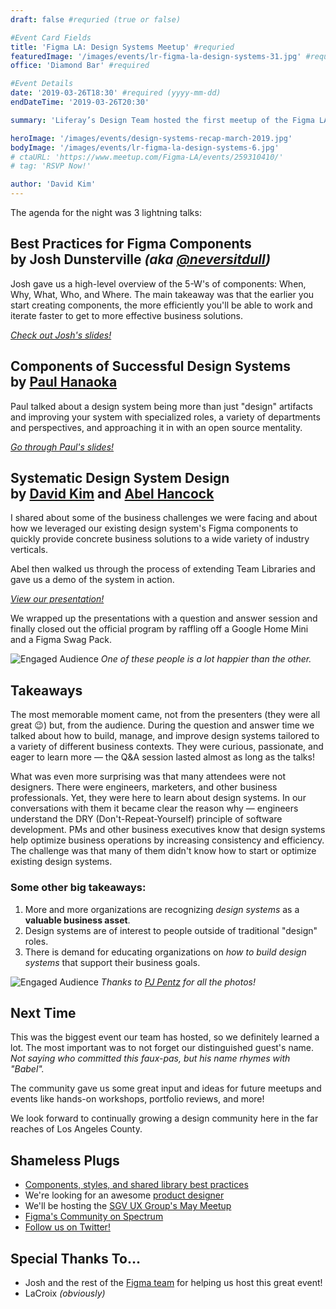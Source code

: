 ```yaml
---
draft: false #requried (true or false)

#Event Card Fields
title: 'Figma LA: Design Systems Meetup' #requried
featuredImage: '/images/events/lr-figma-la-design-systems-31.jpg' #requried
office: 'Diamond Bar' #required

#Event Details
date: '2019-03-26T18:30' #required (yyyy-mm-dd)
endDateTime: '2019-03-26T20:30'

summary: 'Liferay’s Design Team hosted the first meetup of the Figma LA User Group. It was an evening of fun, best practices, and practical examples for components and team libraries in the context of design systems.'

heroImage: '/images/events/design-systems-recap-march-2019.jpg'
bodyImage: '/images/events/lr-figma-la-design-systems-6.jpg'
# ctaURL: 'https://www.meetup.com/Figma-LA/events/259310410/'
# tag: 'RSVP Now!'

author: 'David Kim'
---
```


The agenda for the night was 3 lightning talks:

## Best Practices for Figma&nbsp;Components <br /> by Josh Dunsterville _(aka [@neversitdull](https://twitter.com/neversitdull))_

Josh gave us a high-level overview of the 5-W's of components: When, Why, What, Who, and Where. The main takeaway was that the earlier you start creating components, the more efficiently you'll be able to work and iterate faster to get to more effective business solutions.

_[Check out Josh's slides!](https://www.figma.com/proto/JPR8tC9WeOTXL9EVMMOcsSUY/event-design-systems-meetup?node-id=37%3A195&viewport=-147%2C-570%2C0.154189&scaling=scale-down&redirected=1)_

## Components of Successful Design Systems <br /> by [Paul Hanaoka](/team/hanaoka-paul)

Paul talked about a design system being more than just "design" artifacts and improving your system with specialized roles, a variety of departments and perspectives, and approaching it in with an open source mentality.

_[Go through Paul's slides!](https://www.figma.com/proto/JPR8tC9WeOTXL9EVMMOcsSUY/event-design-systems-meetup?node-id=41%3A5&viewport=-147%2C-570%2C0.154189&scaling=scale-down&redirected=1)_

## Systematic Design System&nbsp;Design <br /> by [David Kim](/team/kim-david) and [Abel Hancock](/team/hancock-abel)

I shared about some of the business challenges we were facing and about how we leveraged our existing design system's Figma components to quickly provide concrete business solutions to a wide variety of industry verticals.

Abel then walked us through the process of extending Team Libraries and gave us a demo of the system in action.

_[View our presentation!](https://www.figma.com/proto/JPR8tC9WeOTXL9EVMMOcsSUY/event-design-systems-meetup?node-id=41%3A38&viewport=-147%2C-570%2C0.154189&scaling=scale-down)_

We wrapped up the presentations with a question and answer session and finally closed out the official program by raffling off a Google Home Mini and a Figma Swag Pack.

![Engaged Audience](/images/events/lr-figma-la-design-systems-33.jpg)
_One of these people is a lot happier than the other._

## Takeaways

The most memorable moment came, not from the presenters (they were all great 😉) but, from the audience. During the question and answer time we talked about how to build, manage, and improve design systems tailored to a variety of different business contexts. They were curious, passionate, and eager to learn more — the Q&A session lasted almost as long as the talks!

What was even more surprising was that many attendees were not designers. There were engineers, marketers, and other business professionals. Yet, they were here to learn about design systems. In our conversations with them it became clear the reason why — engineers understand the DRY (Don't-Repeat-Yourself) principle of software development. PMs and other business executives know that design systems help optimize business operations by increasing consistency and efficiency. The challenge was that many of them didn't know how to start or optimize existing design systems.

### Some other big takeaways:

1. More and more organizations are recognizing _design systems_ as a **valuable business asset**.
2. Design systems are of interest to people outside of traditional "design" roles.
3. There is demand for educating organizations on _how to build design systems_ that support their business goals.

![Engaged Audience](/images/events/lr-figma-la-design-systems-22.jpg)
_Thanks to [PJ Pentz](/team/) for all the photos!_

## Next Time

This was the biggest event our team has hosted, so we definitely learned a lot. The most important was to not forget our distinguished guest's name. _Not saying who committed this faux-pas, but his name rhymes with "Babel"._

The community gave us some great input and ideas for future meetups and events like hands-on workshops, portfolio reviews, and more!

We look forward to continually growing a design community here in the far reaches of Los Angeles County.

## Shameless Plugs

-   [Components, styles, and shared library best practices](https://www.figma.com/resources/guides-and-best-practices/components-styles-and-shared-library-best-practices/)
-   We're looking for an awesome [product designer](/careers)
-   We'll be hosting the [SGV UX Group's May Meetup](https://www.eventbrite.com/o/san-gabriel-valley-ux-18885418980)
-   [Figma's Community on Spectrum](https://spectrum.chat/figma)
-   [Follow us on Twitter!](https://twitter.com/liferaydesign)

## Special Thanks To…

-   Josh and the rest of the [Figma team](https://figma.com) for helping us host this great event!
-   LaCroix _(obviously)_
